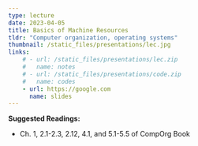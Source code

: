 ```yaml
---
type: lecture
date: 2023-04-05
title: Basics of Machine Resources
tldr: "Computer organization, operating systems"
thumbnail: /static_files/presentations/lec.jpg
links: 
    # - url: /static_files/presentations/lec.zip
    #   name: notes
    # - url: /static_files/presentations/code.zip
    #   name: codes
    - url: https://google.com
      name: slides
---
```

**Suggested Readings:**
- Ch. 1, 2.1-2.3, 2.12, 4.1, and 5.1-5.5 of CompOrg Book
